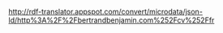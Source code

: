 http://rdf-translator.appspot.com/convert/microdata/json-ld/http%3A%2F%2Fbertrandbenjamin.com%252Fcv%252Ffr
